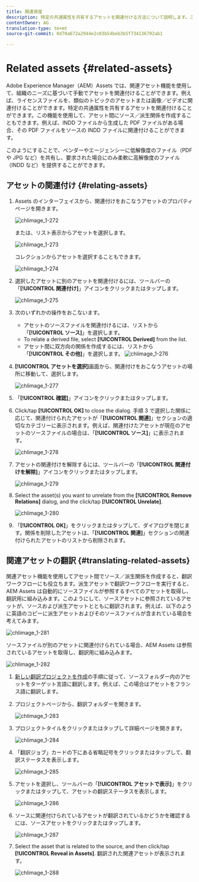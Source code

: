 ```yaml
---
title: 関連資産
description: 特定の共通属性を共有するアセットを関連付ける方法について説明します。この機能を使用して、アセット間にソース／派生関係を作成することもできます。
contentOwner: AG
translation-type: tm+mt
source-git-commit: 0d70a672a2944e2c03b54beb3b5f734136792ab1

---
```



# Related assets {#related-assets}

Adobe Experience Manager（AEM）Assets では、関連アセット機能を使用して、組織のニーズに基づいて手動でアセットを関連付けることができます。例えば、ライセンスファイルを、類似のトピックのアセットまたは画像／ビデオに関連付けることができます。特定の共通属性を共有するアセットを関連付けることができます。この機能を使用して、アセット間にソース／派生関係を作成することもできます。例えば、INDD ファイルから生成した PDF ファイルがある場合、その PDF ファイルをソースの INDD ファイルに関連付けることができます。

このようにすることで、ベンダーやエージェンシーに低解像度のファイル（PDF や JPG など）を共有し、要求された場合にのみ柔軟に高解像度のファイル（INDD など）を提供することができます。

## アセットの関連付け {#relating-assets}

1. Assets のインターフェイスから、関連付けをおこなうアセットのプロパティページを開きます。

   ![chlimage_1-272](assets/chlimage_1-272.png)

   または、リスト表示からアセットを選択します。

   ![chlimage_1-273](assets/chlimage_1-273.png)

   コレクションからアセットを選択することもできます。

   ![chlimage_1-274](assets/chlimage_1-274.png)

1. 選択したアセットに別のアセットを関連付けるには、ツールバーの「**[!UICONTROL 関連付け]**」アイコンをクリックまたはタップします。

   ![chlimage_1-275](assets/chlimage_1-275.png)

1. 次のいずれかの操作をおこないます。

   * アセットのソースファイルを関連付けるには、リストから「**[!UICONTROL ソース]**」を選択します。
   * To relate a derived file, select **[!UICONTROL Derived]** from the list.
   * アセット間に双方向の関係を作成するには、リストから「**[!UICONTROL その他]**」を選択します。
   ![chlimage_1-276](assets/chlimage_1-276.png)

1. **[!UICONTROL アセットを選択]**&#x200B;画面から、関連付けをおこなうアセットの場所に移動して、選択します。

   ![chlimage_1-277](assets/chlimage_1-277.png)

1. 「**[!UICONTROL 確認]**」アイコンをクリックまたはタップします。
1. Click/tap **[!UICONTROL OK]** to close the dialog. 手順 3 で選択した関係に応じて、関連付けられたアセットが「**[!UICONTROL 関連]**」セクションの適切なカテゴリーに表示されます。例えば、関連付けたアセットが現在のアセットのソースファイルの場合は、「**[!UICONTROL ソース]**」に表示されます。

   ![chlimage_1-278](assets/chlimage_1-278.png)

1. アセットの関連付けを解除するには、ツールバーの「**[!UICONTROL 関連付けを解除]**」アイコンをクリックまたはタップします。

   ![chlimage_1-279](assets/chlimage_1-279.png)

1. Select the asset(s) you want to unrelate from the **[!UICONTROL Remove Relations]** dialog, and the click/tap **[!UICONTROL Unrelate]**.

   ![chlimage_1-280](assets/chlimage_1-280.png)

1. 「**[!UICONTROL OK]**」をクリックまたはタップして、ダイアログを閉じます。関係を削除したアセットは、「**[!UICONTROL 関連]**」セクションの関連付けられたアセットのリストから削除されます。

## 関連アセットの翻訳 {#translating-related-assets}

関連アセット機能を使用してアセット間でソース／派生関係を作成すると、翻訳ワークフローにも役立ちます。派生アセットで翻訳ワークフローを実行すると、AEM Assets は自動的にソースファイルが参照するすべてのアセットを取得し、翻訳用に組み込みます。このようにして、ソースアセットに参照されているアセットが、ソースおよび派生アセットとともに翻訳されます。例えば、以下のように英語のコピーに派生アセットおよびそのソースファイルが含まれている場合を考えてみます。

![chlimage_1-281](assets/chlimage_1-281.png)

ソースファイルが別のアセットに関連付けられている場合、AEM Assets は参照されているアセットを取得し、翻訳用に組み込みます。

![chlimage_1-282](assets/chlimage_1-282.png)

1. [新しい翻訳プロジェクトを作成](translation-projects.md#create-a-new-translation-project)の手順に従って、ソースフォルダー内のアセットをターゲット言語に翻訳します。例えば、この場合はアセットをフランス語に翻訳します。
1. プロジェクトページから、翻訳フォルダーを開きます。

   ![chlimage_1-283](assets/chlimage_1-283.png)

1. プロジェクトタイルをクリックまたはタップして詳細ページを開きます。

   ![chlimage_1-284](assets/chlimage_1-284.png)

1. 「翻訳ジョブ」カードの下にある省略記号をクリックまたはタップして、翻訳ステータスを表示します。

   ![chlimage_1-285](assets/chlimage_1-285.png)

1. アセットを選択し、ツールバーの「**[!UICONTROL アセットで表示]**」をクリックまたはタップして、アセットの翻訳ステータスを表示します。

   ![chlimage_1-286](assets/chlimage_1-286.png)

1. ソースに関連付けられているアセットが翻訳されているかどうかを確認するには、ソースアセットをクリックまたはタップします。

   ![chlimage_1-287](assets/chlimage_1-287.png)

1. Select the asset that is related to the source, and then click/tap **[!UICONTROL Reveal in Assets]**. 翻訳された関連アセットが表示されます。

   ![chlimage_1-288](assets/chlimage_1-288.png)

